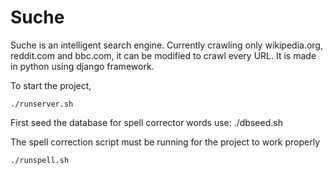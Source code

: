 # Suche
Suche is an intelligent search engine. Currently crawling only wikipedia.org, reddit.com and bbc.com, it can be modified to crawl every URL.
It is made in python using django framework.

To start the project,

    ./runserver.sh

First seed the database for spell corrector words use:
./dbseed.sh

The spell correction script must be running for the project to work properly

    ./runspell.sh

